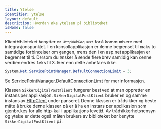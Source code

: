 ```yaml
---
title: Ytelse
identifier: ytelse
layout: default
description: Hvordan øke ytelsen på biblioteket
isHome: false
---
```


Klientbiblioteket benytter en `HttpWebRequest` for å kommunisere med integrasjonspunktet. I en konsollapplikasjon er denne begrenset til maks to samtidige forbindelser om gangen, mens den i en asp.net applikasjon er begrenset til ti. Dersom du ønsker å sende flere brev samtidig kan denne verdien endres f.eks til 3. Mer enn dette anbefales ikke.

``` csharp
System.Net.ServicePointManager.DefaultConnectionLimit = 3;
```

Se [ServicePointManager.DefaultConnectionLimit](https://docs.microsoft.com/en-us/dotnet/api/system.net.servicepointmanager.defaultconnectionlimit?redirectedfrom=MSDN&view=netstandard-2.0#System_Net_ServicePointManager_DefaultConnectionLimit) for mer informasjon.

Klassen `SikkerDigitalPostKlient` fungerer best ved at man oppretter en instans per applikasjon. `SikkerDigitalPostKlient` bruker en og samme instans av [HttpClient](https://docs.microsoft.com/en-us/dotnet/api/system.net.http.httpclient?view=netcore-2.2) under panseret. Denne klassen er trådsikker og beste måte å bruke denne klassen på er å ha en instans per applikasjon som gjenbrukes for alle http-kall i applikasjons levetid. Av trådsikkerhetshensyn og ytelse er dette også måten brukere av biblioteket bør benytte `SikkerDigitalPostKlient` på.

